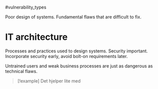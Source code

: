 #vulnerability_types 

Poor design of systems. Fundamental flaws that are difficult to fix. 

# IT architecture
Processes and practices used to design systems. Security important.
Incorporate security early, avoid bolt-on requirements later.

Untrained users and weak business processes are just as dangerous as technical flaws.

>[!example]
>Det hjelper lite med 